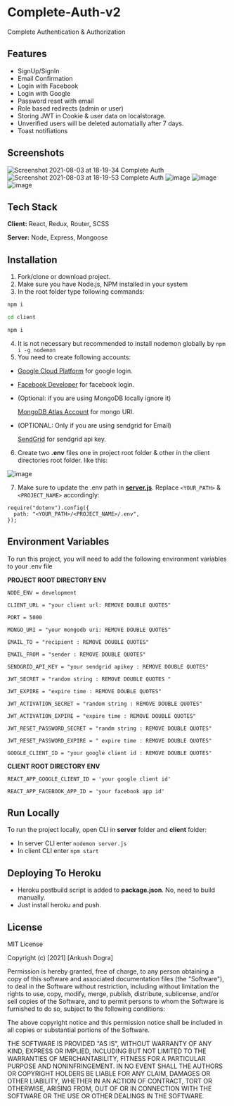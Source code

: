 # Complete-Auth-v2 

Complete Authentication & Authorization

## Features
- SignUp/SignIn
- Email Confirmation
- Login with Facebook
- Login with Google
- Password reset with email
- Role based redirects (admin or user)
- Storing JWT in Cookie & user data on localstorage.
- Unverified users will be deleted automatially after 7 days.
- Toast notifiations


## Screenshots
![Screenshot 2021-08-03 at 18-19-34 Complete Auth](https://user-images.githubusercontent.com/75878788/128020975-851d69f2-d514-464a-ac48-0487d6a8175d.png)
![Screenshot 2021-08-03 at 18-19-53 Complete Auth](https://user-images.githubusercontent.com/75878788/128020986-1e5bc052-172c-428f-98b3-6d3893fe33e2.png)
![image](https://user-images.githubusercontent.com/75878788/128026588-a5a2e240-921d-49ac-b850-e442a6f310ac.png)
![image](https://user-images.githubusercontent.com/75878788/128026200-02ce01a3-44fa-42c5-8aab-9634e0f103ea.png)
![image](https://user-images.githubusercontent.com/75878788/128025631-35ef7ebc-e277-4e84-900c-4492f95c37e1.png)




## Tech Stack

**Client:** React, Redux, Router, SCSS

**Server:** Node, Express, Mongoose

  
## Installation

1. Fork/clone or download project.
2. Make sure you have Node.js, NPM installed in your system
3. In the root folder type following commands:

```bash
npm i
```

```bash
cd client
```

```bash
npm i
```

4. It is not necessary but recommended to install nodemon globally by `npm i -g nodemon`
5. You need to create following accounts:

- [Google Cloud Platform](https://console.cloud.google.com/projectselector2/apis/dashboard?authuser=1&organizationId=0&supportedpurview=project&project=&folder=) for google login.
- [Facebook Developer](https://developers.facebook.com/) for facebook login.

- (Optional: if you are using MongoDB locally ignore it)

  [MongoDB Atlas Account](https://www.mongodb.com/cloud/atlas/register) for mongo URI.

- (OPTIONAL: Only if you are using sendgrid for Email)

  [SendGrid](https://sendgrid.com/) for sendgrid api key.

6. Create two **.env** files one in project root folder & other in the client directories root folder. like this:

![image](https://user-images.githubusercontent.com/75878788/128022735-5f135c3b-3a86-434a-b120-a924f54d6cea.png)

7. Make sure to update the .env path in [**server.js**](server/server.js). Replace `<YOUR_PATH>` & `<PROJECT_NAME>` accordingly:
```
require("dotenv").config({
  path: "<YOUR_PATH>/<PROJECT_NAME>/.env",
});
```


## Environment Variables

To run this project, you will need to add the following environment variables to your .env file

**PROJECT ROOT DIRECTORY ENV**

`NODE_ENV = development`

`CLIENT_URL = "your client url: REMOVE DOUBLE QUOTES" `

`PORT = 5000`

`MONGO_URI = "your mongodb uri: REMOVE DOUBLE QUOTES"`

`EMAIL_TO = "recipient : REMOVE DOUBLE QUOTES"`

`EMAIL_FROM = "sender : REMOVE DOUBLE QUOTES"`

`SENDGRID_API_KEY = "your sendgrid apikey : REMOVE DOUBLE QUOTES"`

`JWT_SECRET = "random string : REMOVE DOUBLE QUOTES "`

`JWT_EXPIRE = "expire time : REMOVE DOUBLE QUOTES" `

`JWT_ACTIVATION_SECRET = "random string : REMOVE DOUBLE QUOTES"`

`JWT_ACTIVATION_EXPIRE = "expire time : REMOVE DOUBLE QUOTES"`

`JWT_RESET_PASSWORD_SECRET = "randm string : REMOVE DOUBLE QUOTES"`

`JWT_RESET_PASSWORD_EXPIRE = " expire time : REMOVE DOUBLE QUOTES"`

`GOOGLE_CLIENT_ID = "your google client id : REMOVE DOUBLE QUOTES"`

**CLIENT ROOT DIRECTORY ENV**

`REACT_APP_GOOGLE_CLIENT_ID = 'your google client id' `

`REACT_APP_FACEBOOK_APP_ID = 'your facebook app id'`

## Run Locally

To run the project locally, open CLI in **server** folder and **client** folder:

- In server CLI enter `nodemon server.js`
- In client CLI enter `npm start`


## Deploying To Heroku
- Heroku postbuild script is added to **package.json**. No, need to build manually. 
- Just install heroku and push. 

## License

MIT License

Copyright (c) [2021] [Ankush Dogra]

Permission is hereby granted, free of charge, to any person obtaining a copy
of this software and associated documentation files (the "Software"), to deal
in the Software without restriction, including without limitation the rights
to use, copy, modify, merge, publish, distribute, sublicense, and/or sell
copies of the Software, and to permit persons to whom the Software is
furnished to do so, subject to the following conditions:

The above copyright notice and this permission notice shall be included in all
copies or substantial portions of the Software.

THE SOFTWARE IS PROVIDED "AS IS", WITHOUT WARRANTY OF ANY KIND, EXPRESS OR
IMPLIED, INCLUDING BUT NOT LIMITED TO THE WARRANTIES OF MERCHANTABILITY,
FITNESS FOR A PARTICULAR PURPOSE AND NONINFRINGEMENT. IN NO EVENT SHALL THE
AUTHORS OR COPYRIGHT HOLDERS BE LIABLE FOR ANY CLAIM, DAMAGES OR OTHER
LIABILITY, WHETHER IN AN ACTION OF CONTRACT, TORT OR OTHERWISE, ARISING FROM,
OUT OF OR IN CONNECTION WITH THE SOFTWARE OR THE USE OR OTHER DEALINGS IN THE
SOFTWARE.

